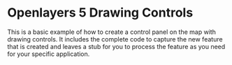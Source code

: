 ﻿# Openlayers 5 Drawing Controls
This is a basic example of how to create a control panel on the map with drawing controls.  It includes the complete code to capture the new feature that is created and leaves a stub for you to process the feature as you need for your specific application.